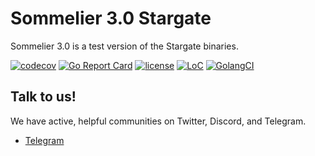 # Sommelier 3.0 Stargate 

Sommelier 3.0 is a test version of the Stargate binaries.

[![codecov](https://codecov.io/gh/peggyjv/sommelier/branch/master/graph/badge.svg)](https://codecov.io/gh/peggyjv/sommelier)
[![Go Report Card](https://goreportcard.com/badge/github.com/peggyjv/sommelier)](https://goreportcard.com/report/github.com/peggyjv/sommelier)
[![license](https://img.shields.io/github/license/peggyjv/sommelier.svg)](https://github.com/peggyjv/sommelier/blob/master/LICENSE)
[![LoC](https://tokei.rs/b1/github/peggyjv/sommelier)](https://github.com/peggyjv/sommelier)
[![GolangCI](https://golangci.com/badges/github.com/peggyjv/sommelier.svg)](https://golangci.com/r/github.com/peggyjv/sommelier)


## Talk to us!

We have active, helpful communities on Twitter, Discord, and Telegram.

* [Telegram](https://t.me/peggyvaults)
